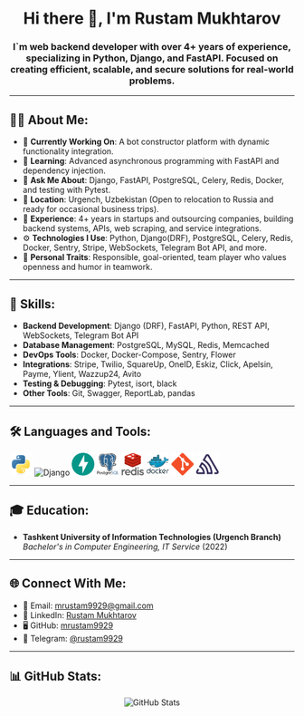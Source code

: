 
<h1 align="center">Hi there 👋, I'm Rustam Mukhtarov</h1>
<h3 align="center">I`m web backend developer with over 4+ years of experience, specializing in Python, Django, and FastAPI. Focused on creating efficient, scalable, and secure solutions for real-world problems.</h3>

---

<h2>👨‍💻 About Me:</h2>

- 🔭 **Currently Working On**: A bot constructor platform with dynamic functionality integration.  
- 🌱 **Learning**: Advanced asynchronous programming with FastAPI and dependency injection.  
- 💬 **Ask Me About**: Django, FastAPI, PostgreSQL, Celery, Redis, Docker, and testing with Pytest.  
- 📍 **Location**: Urgench, Uzbekistan (Open to relocation to Russia and ready for occasional business trips).  
- 💼 **Experience**: 4+ years in startups and outsourcing companies, building backend systems, APIs, web scraping, and service integrations.  
- ⚙️ **Technologies I Use**: Python, Django(DRF), PostgreSQL, Celery, Redis, Docker, Sentry, Stripe, WebSockets, Telegram Bot API, and more.  
- 🎯 **Personal Traits**: Responsible, goal-oriented, team player who values openness and humor in teamwork.

---

<h2>🚀 Skills:</h2>

- **Backend Development**: Django (DRF), FastAPI, Python, REST API, WebSockets, Telegram Bot API  
- **Database Management**: PostgreSQL, MySQL, Redis, Memcached  
- **DevOps Tools**: Docker, Docker-Compose, Sentry, Flower  
- **Integrations**: Stripe, Twilio, SquareUp, OneID, Eskiz, Click, Apelsin, Payme, Ylient, Wazzup24, Avito
- **Testing & Debugging**: Pytest, isort, black  
- **Other Tools**: Git, Swagger, ReportLab, pandas  

---


<h2>🛠️ Languages and Tools:</h2>
<p align="left">
    <img src="https://raw.githubusercontent.com/devicons/devicon/master/icons/python/python-original.svg" alt="Python" width="40" height="40" />
    <img src="https://cdn.worldvectorlogo.com/logos/django.svg" alt="Django" width="40" height="40" />
    <img src="https://raw.githubusercontent.com/devicons/devicon/master/icons/fastapi/fastapi-original.svg" alt="FastAPI" width="40" height="40" />
    <img src="https://raw.githubusercontent.com/devicons/devicon/master/icons/postgresql/postgresql-original-wordmark.svg" alt="PostgreSQL" width="40" height="40" />
    <img src="https://raw.githubusercontent.com/devicons/devicon/master/icons/redis/redis-original-wordmark.svg" alt="Redis" width="40" height="40" />
    <img src="https://raw.githubusercontent.com/devicons/devicon/master/icons/docker/docker-original-wordmark.svg" alt="Docker" width="40" height="40" />
    <img src="https://raw.githubusercontent.com/devicons/devicon/master/icons/git/git-original.svg" alt="Git" width="40" height="40" />
    <img src="https://raw.githubusercontent.com/devicons/devicon/master/icons/sentry/sentry-original.svg" alt="Sentry" width="40" height="40" />
</p>

---


<h2>🎓 Education:</h2>

- **Tashkent University of Information Technologies (Urgench Branch)**  
  _Bachelor's in Computer Engineering, IT Service_ (2022)  

---

<h2>🌐 Connect With Me:</h2>

- 📧 Email: [mrustam9929@gmail.com](mailto:mrustam9929@gmail.com)  
- 💼 LinkedIn: [Rustam Mukhtarov](https://www.linkedin.com/in/rustam-mukhtarov-518744249/)  
- 🖥️ GitHub: [mrustam9929](https://github.com/mrustam9929)  
- 📱 Telegram: [@rustam9929](https://t.me/rustam9929)  




---

<h2>📊 GitHub Stats:</h2>
<p align="center">
  <img src="https://github-readme-stats.vercel.app/api?username=mrustam9929&show_icons=true&theme=radical" alt="GitHub Stats" />
</p>

